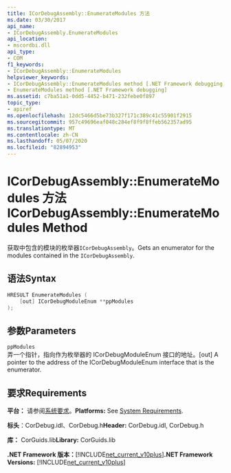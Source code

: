 ```yaml
---
title: ICorDebugAssembly::EnumerateModules 方法
ms.date: 03/30/2017
api_name:
- ICorDebugAssembly.EnumerateModules
api_location:
- mscordbi.dll
api_type:
- COM
f1_keywords:
- ICorDebugAssembly::EnumerateModules
helpviewer_keywords:
- ICorDebugAssembly::EnumerateModules method [.NET Framework debugging]
- EnumerateModules method [.NET Framework debugging]
ms.assetid: c7ba51a1-0dd5-4452-b471-232febe0f897
topic_type:
- apiref
ms.openlocfilehash: 12dc5466d5be73b327f171c389c41c55901f2915
ms.sourcegitcommit: 957c49696eaf048c284ef8f9f8ffeb562357ad95
ms.translationtype: MT
ms.contentlocale: zh-CN
ms.lasthandoff: 05/07/2020
ms.locfileid: "82894953"
---
```

# <a name="icordebugassemblyenumeratemodules-method"></a><span data-ttu-id="69b7c-102">ICorDebugAssembly::EnumerateModules 方法</span><span class="sxs-lookup"><span data-stu-id="69b7c-102">ICorDebugAssembly::EnumerateModules Method</span></span>
<span data-ttu-id="69b7c-103">获取中包含的模块的枚举器`ICorDebugAssembly`。</span><span class="sxs-lookup"><span data-stu-id="69b7c-103">Gets an enumerator for the modules contained in the `ICorDebugAssembly`.</span></span>  
  
## <a name="syntax"></a><span data-ttu-id="69b7c-104">语法</span><span class="sxs-lookup"><span data-stu-id="69b7c-104">Syntax</span></span>  
  
```cpp  
HRESULT EnumerateModules (  
    [out] ICorDebugModuleEnum **ppModules  
);  
```  
  
## <a name="parameters"></a><span data-ttu-id="69b7c-105">参数</span><span class="sxs-lookup"><span data-stu-id="69b7c-105">Parameters</span></span>  
 `ppModules`  
 <span data-ttu-id="69b7c-106">弄一个指针，指向作为枚举器的 ICorDebugModuleEnum 接口的地址。</span><span class="sxs-lookup"><span data-stu-id="69b7c-106">[out] A pointer to the address of the ICorDebugModuleEnum interface that is the enumerator.</span></span>  
  
## <a name="requirements"></a><span data-ttu-id="69b7c-107">要求</span><span class="sxs-lookup"><span data-stu-id="69b7c-107">Requirements</span></span>  
 <span data-ttu-id="69b7c-108">**平台：** 请参阅[系统要求](../../get-started/system-requirements.md)。</span><span class="sxs-lookup"><span data-stu-id="69b7c-108">**Platforms:** See [System Requirements](../../get-started/system-requirements.md).</span></span>  
  
 <span data-ttu-id="69b7c-109">**标头**：CorDebug.idl、CorDebug.h</span><span class="sxs-lookup"><span data-stu-id="69b7c-109">**Header:** CorDebug.idl, CorDebug.h</span></span>  
  
 <span data-ttu-id="69b7c-110">**库：** CorGuids.lib</span><span class="sxs-lookup"><span data-stu-id="69b7c-110">**Library:** CorGuids.lib</span></span>  
  
 <span data-ttu-id="69b7c-111">**.NET Framework 版本：**[!INCLUDE[net_current_v10plus](../../../../includes/net-current-v10plus-md.md)]</span><span class="sxs-lookup"><span data-stu-id="69b7c-111">**.NET Framework Versions:** [!INCLUDE[net_current_v10plus](../../../../includes/net-current-v10plus-md.md)]</span></span>
